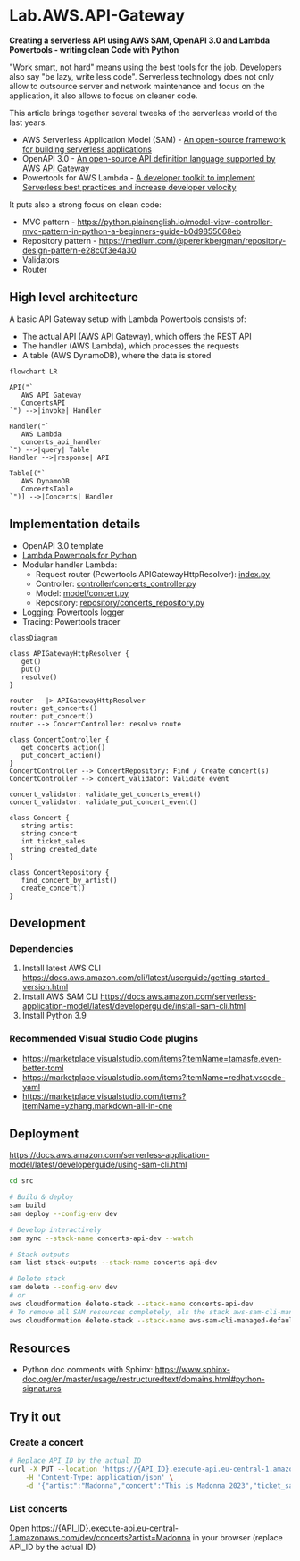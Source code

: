 # Lab.AWS.API-Gateway

**Creating a serverless API using AWS SAM, OpenAPI 3.0 and Lambda Powertools - writing clean Code with Python**

"Work smart, not hard" means using the best tools for the job. Developers also say "be lazy, write less code".
Serverless technology does not only allow to outsource server and network maintenance and focus on the application, it also allows to focus on cleaner code.

This article brings together several tweeks of the serverless world of the last years:

* AWS Serverless Application Model (SAM) - [An open-source framework for building serverless applications](https://aws.amazon.com/serverless/sam/)
* OpenAPI 3.0 - [An open-source API definition language supported by AWS API Gateway](https://docs.aws.amazon.com/apigateway/latest/developerguide/api-gateway-swagger-extensions.html)
* Powertools for AWS Lambda - [A developer toolkit to implement Serverless best practices and increase developer velocity](https://docs.powertools.aws.dev/lambda/python/latest/)

It puts also a strong focus on clean code:

* MVC pattern - https://python.plainenglish.io/model-view-controller-mvc-pattern-in-python-a-beginners-guide-b0d9855068eb
* Repository pattern - https://medium.com/@pererikbergman/repository-design-pattern-e28c0f3e4a30
* Validators
* Router

## High level architecture

A basic API Gateway setup with Lambda Powertools consists of:

* The actual API (AWS API Gateway), which offers the REST API
* The handler (AWS Lambda), which processes the requests
* A table (AWS DynamoDB), where the data is stored

```mermaid
flowchart LR

API("`
   AWS API Gateway
   ConcertsAPI
`") -->|invoke| Handler

Handler("`
   AWS Lambda
   concerts_api_handler
`") -->|query| Table
Handler -->|response| API

Table[("`
   AWS DynamoDB
   ConcertsTable
`")] -->|Concerts| Handler
```

## Implementation details

* OpenAPI 3.0 template
* [Lambda Powertools for Python](https://docs.powertools.aws.dev/lambda/python/latest/core/event_handler/api_gateway/)
* Modular handler Lambda:
    * Request router (Powertools APIGatewayHttpResolver): [index.py](./src/lambda/concerts_api_handler/index.py)
    * Controller: [controller/concerts_controller.py](./src/lambda/concerts_api_handler/src/controller/concerts_controller.py)
    * Model: [model/concert.py](./src/lambda/concerts_api_handler/src/model/concert.py)
    * Repository: [repository/concerts_repository.py](./src/lambda/concerts_api_handler/src/repository/concerts_repository.py)
* Logging: Powertools logger
* Tracing: Powertools tracer

```mermaid
classDiagram

class APIGatewayHttpResolver {
   get()
   put()
   resolve()
}

router --|> APIGatewayHttpResolver
router: get_concerts()
router: put_concert()
router --> ConcertController: resolve route

class ConcertController {
   get_concerts_action()
   put_concert_action()
}
ConcertController --> ConcertRepository: Find / Create concert(s)
ConcertController --> concert_validator: Validate event

concert_validator: validate_get_concerts_event()
concert_validator: validate_put_concert_event()

class Concert {
   string artist
   string concert
   int ticket_sales
   string created_date
}

class ConcertRepository {
   find_concert_by_artist()
   create_concert()
}
```


## Development

### Dependencies

1. Install latest AWS CLI https://docs.aws.amazon.com/cli/latest/userguide/getting-started-version.html
2. Install AWS SAM CLI https://docs.aws.amazon.com/serverless-application-model/latest/developerguide/install-sam-cli.html
3. Install Python 3.9


### Recommended Visual Studio Code plugins

* https://marketplace.visualstudio.com/items?itemName=tamasfe.even-better-toml
* https://marketplace.visualstudio.com/items?itemName=redhat.vscode-yaml
* https://marketplace.visualstudio.com/items?itemName=yzhang.markdown-all-in-one


## Deployment

https://docs.aws.amazon.com/serverless-application-model/latest/developerguide/using-sam-cli.html

```sh
cd src
```

```sh
# Build & deploy
sam build
sam deploy --config-env dev
```

```sh
# Develop interactively
sam sync --stack-name concerts-api-dev --watch
```

```sh
# Stack outputs
sam list stack-outputs --stack-name concerts-api-dev
```

```sh
# Delete stack
sam delete --config-env dev
# or
aws cloudformation delete-stack --stack-name concerts-api-dev
# To remove all SAM resources completely, als the stack aws-sam-cli-managed-default needs to be deleted
aws cloudformation delete-stack --stack-name aws-sam-cli-managed-default
```

## Resources

* Python doc comments with Sphinx: https://www.sphinx-doc.org/en/master/usage/restructuredtext/domains.html#python-signatures


## Try it out

### Create a concert

```sh
# Replace API_ID by the actual ID
curl -X PUT --location 'https://{API_ID}.execute-api.eu-central-1.amazonaws.com/dev/concerts' \
    -H 'Content-Type: application/json' \
    -d '{"artist":"Madonna","concert":"This is Madonna 2023","ticket_sales": 5000000 }'
```

### List concerts

Open [https://{API_ID}.execute-api.eu-central-1.amazonaws.com/dev/concerts?artist=Madonna](https://{API_ID}.execute-api.eu-central-1.amazonaws.com/dev/concerts?artist=Madonna) in your browser (replace API_ID by the actual ID)
